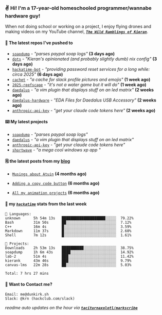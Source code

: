 ### ✌️ Hi! I'm a 17-year-old homeschooled programmer/wannabe hardware guy!

When not doing school or working on a project, I enjoy flying drones and making videos on my YouTube channel, [**_`The Wild Ramblings of Kieran`_**](https://youtube.com/@kieran.rambles).

#### 👷 The latest repos I've pushed to

- [`soapdump`](https://github.com/taciturnaxolotl/soapdump) - _"parses paypal soap logs"_ **(3 days ago)**
- [`dots`](https://github.com/taciturnaxolotl/dots) - _"Kieran's opinionated (and probably slightly dumb) nix config"_ **(3 days ago)**
- [`hackatime-bot`](https://github.com/taciturnaxolotl/hackatime-bot) - _"providing password reset services for a long while: circa 2025"_ **(6 days ago)**
- [`cachet`](https://github.com/taciturnaxolotl/cachet) - _"a cache for slack profile pictures and emojis"_ **(1 week ago)**
- [`2025-reefscape`](https://github.com/df1317/2025-reefscape) - _"it's not a water game but it will do"_ **(1 week ago)**
- [`daedalus`](https://github.com/taciturnaxolotl/daedalus) - _"a vim plugin that displays stuff on an led matrix"_ **(2 weeks ago)**
- [`daedalus-hardware`](https://github.com/geschmit/daedalus-hardware) - _"EDA Files for Daedalus USB Accessory"_ **(2 weeks ago)**
- [`anthropic-api-key`](https://github.com/taciturnaxolotl/anthropic-api-key) - _"get your claude code tokens here"_ **(2 weeks ago)**

#### ⌨️ My latest projects

- [`soapdump`](https://github.com/taciturnaxolotl/soapdump) - _"parses paypal soap logs"_
- [`daedalus`](https://github.com/taciturnaxolotl/daedalus) - _"a vim plugin that displays stuff on an led matrix"_
- [`anthropic-api-key`](https://github.com/taciturnaxolotl/anthropic-api-key) - _"get your claude code tokens here"_
- [`shortwave`](https://github.com/taciturnaxolotl/shortwave) - _"a mega cool windows xp app "_

#### 🗒️ the latest posts from my [blog](https://dunkirk.sh)

- [`Musings about Atuin`](https://dunkirk.sh/blog/atuin/) **(4 months ago)**

- [`Adding a copy code button`](https://dunkirk.sh/blog/adding-a-copy-button/) **(6 months ago)**

- [`All my animation projects`](https://dunkirk.sh/blog/my-animations/) **(6 months ago)**



#### 📡 my [_`hackatime`_](https://waka.hackclub.com) stats from the last week

```text
💾 Languages:
unknown      5h 54m 13s   ████████████████████░░░░░  79.22%
Bash         31m 50s      ██░░░░░░░░░░░░░░░░░░░░░░░  7.12%
C++          16m 4s       █░░░░░░░░░░░░░░░░░░░░░░░░  3.59%
Markdown     11m 37s      █░░░░░░░░░░░░░░░░░░░░░░░░  2.60%
Shell        7m 12s       █░░░░░░░░░░░░░░░░░░░░░░░░  1.61%

💼 Projects:
Downloads    2h 53m 13s   ██████████░░░░░░░░░░░░░░░  38.75%
soapdump     1h 6m 43s    ████░░░░░░░░░░░░░░░░░░░░░  14.92%
lab-2        51m 4s       ███░░░░░░░░░░░░░░░░░░░░░░  11.42%
kierank      43m 46s      ███░░░░░░░░░░░░░░░░░░░░░░  9.79%
canvas-lms   22m 28s      ██░░░░░░░░░░░░░░░░░░░░░░░  5.03%

Total: 7 hrs 27 mins
```

#### 📮 Want to Contact me?

```text
Email: me@dunkirk.sh
Slack: @krn (hackclub.com/slack)
```

_readme auto updates on the hour via [**`taciturnaxolotl/markscribe`**](https://github.com/taciturnaxolotl/markscribe)_
